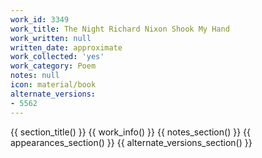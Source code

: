 ```yaml
---
work_id: 3349
work_title: The Night Richard Nixon Shook My Hand
work_written: null
written_date: approximate
work_collected: 'yes'
work_category: Poem
notes: null
icon: material/book
alternate_versions:
- 5562
---
```


{{ section_title() }}
{{ work_info() }}
{{ notes_section() }}
{{ appearances_section() }}
{{ alternate_versions_section() }}